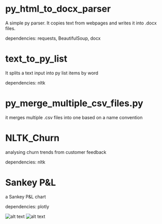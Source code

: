 # py_html_to_docx_parser
A simple py parser. It copies text from webpages and writes it into .docx files.

dependencies: requests, BeautifulSoup, docx


# text_to_py_list
It splits a text input into py list items by word

dependencies: nltk


# py_merge_multiple_csv_files.py
it merges multiple .csv files into one based on a name convention

# NLTK_Churn
analysing churn trends from customer feedback

dependencies: nltk

# Sankey P&L
a Sankey P&L chart

dependencies: plotly

![alt text](https://github.com/vslgrf86/py_everyday_toolkit/blob/main/plot.png?raw=true)
![alt text](https://github.com/vslgrf86/py_everyday_toolkit/blob/main/plot2.png?raw=true)
